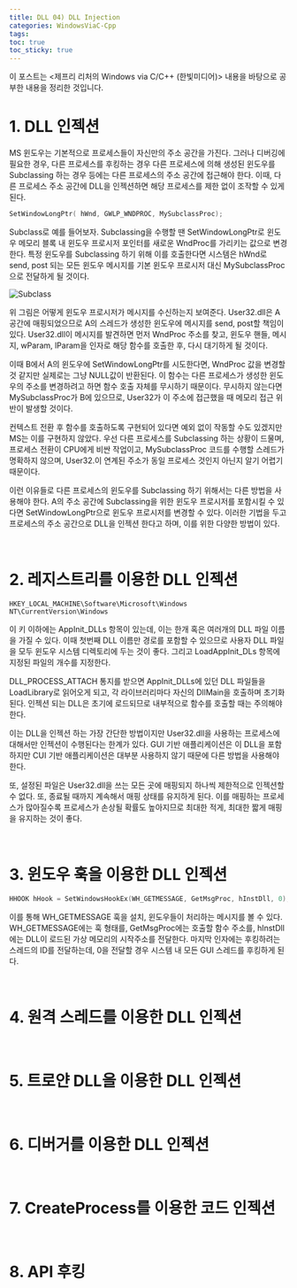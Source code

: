 ```yaml
---
title: DLL 04) DLL Injection
categories: WindowsViaC-Cpp
tags: 
toc: true
toc_sticky: true
---
```


이 포스트는 <제프리 리처의 Windows via C/C++ (한빛미디어)> 내용을 바탕으로 공부한 내용을 정리한 것입니다. 

# **1. DLL 인젝션**

MS 윈도우는 기본적으로 프로세스들이 자신만의 주소 공간을 가진다. 그러나 디버깅에 필요한 경우, 다른 프로세스를 후킹하는 경우 다른 프로세스에 의해 생성된 윈도우를 Subclassing 하는 경우 등에는 다른 프로세스의 주소 공간에 접근해야 한다. 이때, 다른 프로세스 주소 공간에 DLL을 인젝션하면 해당 프로세스를 제한 없이 조작할 수 있게 된다. 

```c++
SetWindowLongPtr( hWnd, GWLP_WNDPROC, MySubclassProc);
```

Subclass로 예를 들어보자. Subclassing을 수행할 땐 SetWindowLongPtr로 윈도우 메모리 블록 내 윈도우 프로시저 포인터를 새로운 WndProc를 가리키는 값으로 변경한다. 특정 윈도우를 Subclassing 하기 위해 이를 호출한다면 시스템은 hWnd로 send, post 되는 모든 윈도우 메시지를 기본 윈도우 프로시저 대신 MySubclassProc으로 전달하게 될 것이다.

![Subclass](https://user-images.githubusercontent.com/96677719/226794772-6aed7a91-0834-407a-9fe2-cae32201aee0.png)

위 그림은 어떻게 윈도우 프로시저가 메시지를 수신하는지 보여준다. User32.dll은 A 공간에 매핑되었으므로 A의 스레드가 생성한 윈도우에 메시지를 send, post할 책임이 있다. User32.dll이 메시지를 발견하면 먼저 WndProc 주소를 찾고, 윈도우 핸들, 메시지, wParam, lParam을 인자로 해당 함수를 호출한 후, 다시 대기하게 될 것이다. 

이때 B에서 A의 윈도우에 SetWindowLongPtr를 시도한다면, WndProc 값을 변경할 것 같지만 실제로는 그냥 NULL값이 반환된다. 이 함수는 다른 프로세스가 생성한 윈도우의 주소를 변경하려고 하면 함수 호출 자체를 무시하기 때문이다. 무시하지 않는다면 MySubclassProc가 B에 있으므로, User32가 이 주소에 접근했을 때 메모리 접근 위반이 발생할 것이다.   

컨텍스트 전환 후 함수를 호출하도록 구현되어 있다면 예외 없이 작동할 수도 있겠지만 MS는 이를 구현하지 않았다. 우선 다른 프로세스를 Subclassing 하는 상황이 드물며, 프로세스 전환이 CPU에게 비싼 작업이고, MySubclassProc 코드를 수행할 스레드가 명확하지 않으며, User32.이 연계된 주소가 동일 프로세스 것인지 아닌지 알기 어렵기 때문이다. 

이런 이유들로 다른 프로세스의 윈도우를 Subclassing 하기 위해서는 다른 방법을 사용해야 한다. A의 주소 공간에 Subclassing을 위한 윈도우 프로시저를 포함시킬 수 있다면 SetWindowLongPtr으로 윈도우 프로시저를 변경할 수 있다. 이러한 기법을 두고 프로세스의 주소 공간으로 DLL을 인젝션 한다고 하며, 이를 위한 다양한 방법이 있다. 

<br/>

# **2. 레지스트리를 이용한 DLL 인젝션**

```
HKEY_LOCAL_MACHINE\Software\Microsoft\Windows NT\CurrentVersion\Windows
```
이 키 이하에는 AppInit_DLLs 항목이 있는데, 이는 한개 혹은 여러개의 DLL 파일 이름을 가질 수 있다. 이때 첫번째 DLL 이름만 경로를 포함할 수 있으므로 사용자 DLL 파일을 모두 윈도우 시스템 디렉토리에 두는 것이 좋다. 그리고 LoadAppInit_DLs 항목에 지정된 파일의 개수를 지정한다. 

DLL_PROCESS_ATTACH 통지를 받으면 AppInit_DLLs에 있던 DLL 파일들을 LoadLibrary로 읽어오게 되고, 각 라이브러리마다 자신의 DllMain을 호출하며 초기화 된다. 인젝션 되는 DLL은 초기에 로드되므로 내부적으로 함수를 호출할 때는 주의해야 한다. 

이는 DLL을 인젝션 하는 가장 간단한 방법이지만 User32.dll을 사용하는 프로세스에 대해서만 인젝션이 수행된다는 한계가 있다. GUI 기반 애플리케이션은 이 DLL을 포함하지만 CUI 기반 애플리케이션은 대부분 사용하지 않기 때문에 다른 방법을 사용해야 한다. 

또, 설정된 파일은 User32.dll을 쓰는 모든 곳에 매핑되지 하나씩 제한적으로 인젝션할 수 없다. 또, 종료될 때까지 계속해서 매핑 상태를 유지하게 된다. 이를 매핑하는 프로세스가 많아질수록 프로세스가 손상될 확률도 높아지므로 최대한 적게, 최대한 짧게 매핑을 유지하는 것이 좋다. 

<br/>

# **3. 윈도우 훅을 이용한 DLL 인젝션**

```c++
HHOOK hHook = SetWindowsHookEx(WH_GETMESSAGE, GetMsgProc, hInstDll, 0);
```

이를 통해 WH_GETMESSAGE 훅을 설치, 윈도우들이 처리하는 메시지를 볼 수 있다. WH_GETMESSAGE에는 훅 형태를, GetMsgProc에는 호출할 함수 주소를, hInstDll에는 DLL이 로드된 가상 메모리의 시작주소를 전달한다. 마지막 인자에는 후킹하려는 스레드의 ID를 전달하는데, 0을 전달할 경우 시스템 내 모든 GUI 스레드를 후킹하게 된다. 

<br/>

# **4. 원격 스레드를 이용한 DLL 인젝션**

<br/>

# **5. 트로얀 DLL을 이용한 DLL 인젝션**

<br/>

# **6. 디버거를 이용한 DLL 인젝션**

<br/>

# **7. CreateProcess를 이용한 코드 인젝션**

<br/>

# **8. API 후킹**

